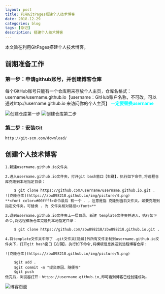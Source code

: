 ```yaml
---
layout: post
title: 利用GitPages搭建个人技术博客
date: 2018-12-29
categories: blog
tags: [杂记]
description: 搭建个人技术博客
---
```


本文旨在利用GitPages搭建个人技术博客。

## 前期准备工作

### 第一步：申请github账号，并创建博客仓库

每个GitHub账号只能有一个仓库用来存放个人主页，仓库名格式：
username/username.github.io【username：GitHub账户名称，不可改。可以通过http://username.github.io 来访问你的个人主页】
**<font color=#00ffff>一定要替换username</font>**

![创建仓库第一步](https://zbw898218.github.io/img/picture/1.png)
![创建仓库第二步](https://zbw898218.github.io/img/picture/2.png)

### 第二步：安装Git

``` Git下载地址
http://git-scm.com/download/
```

## 创建个人技术博客

```
1.新建username.github.io文件夹

```
```
2.进入username.github.io文件夹，打开git bash窗口【右键】，执行如下命令,将远程仓库克隆到本地指定目录：

	$ git clone https://github.com/username/username.github.io.git .
![克隆仓库](https://zbw898218.github.io/img/picture/4.png)
**<font color=#00ffff>命令最后 有一个 . ，注意是指 克隆到当前文件夹，如要克隆到指定文件夹，可替换 . 为 文件夹相对路径</font>**
```
```
3.退到username.github.io文件夹上一层目录，新建 template文件夹并进入，执行如下命令,将远程模板仓库克隆到本地指定目录：

	$ git clone https://github.com/zbw898218/zbw898218.github.io.git .
```
```
4.将template文件夹中除了 .git文件夹[隐藏]外所有文件复制到username.github.io文件夹下，打开git bash窗口【右键】，执行如下命令,将模板信息推送到远程博客仓库：

![克隆仓库](https://zbw898218.github.io/img/picture/5.png)

	$git add .
	$git commit -m "提交原因，随便写"
	$git push
做完后，浏览器打开：https://username.github.io,即可看到博客已经创建成功。
```

![博客页面](https://zbw898218.github.io/img/picture/3.png)

